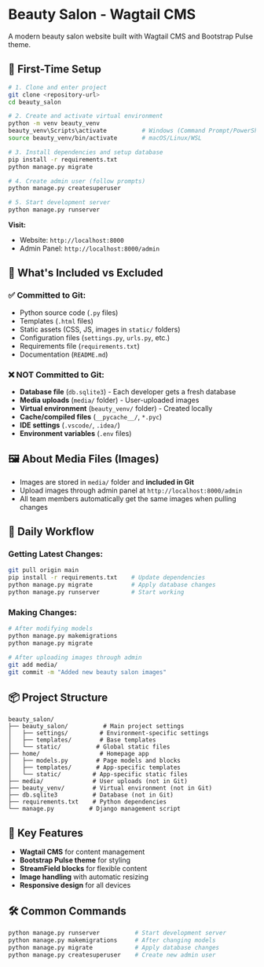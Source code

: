 # Beauty Salon - Wagtail CMS

A modern beauty salon website built with Wagtail CMS and Bootstrap Pulse theme.

## 🚀 First-Time Setup

```bash
# 1. Clone and enter project
git clone <repository-url>
cd beauty_salon

# 2. Create and activate virtual environment
python -m venv beauty_venv
beauty_venv\Scripts\activate          # Windows (Command Prompt/PowerShell)
source beauty_venv/bin/activate       # macOS/Linux/WSL

# 3. Install dependencies and setup database
pip install -r requirements.txt
python manage.py migrate

# 4. Create admin user (follow prompts)
python manage.py createsuperuser

# 5. Start development server
python manage.py runserver
```

**Visit:**
- Website: `http://localhost:8000`
- Admin Panel: `http://localhost:8000/admin`

## 📁 What's Included vs Excluded

### ✅ **Committed to Git:**
- Python source code (`.py` files)
- Templates (`.html` files)  
- Static assets (CSS, JS, images in `static/` folders)
- Configuration files (`settings.py`, `urls.py`, etc.)
- Requirements file (`requirements.txt`)
- Documentation (`README.md`)

### ❌ **NOT Committed to Git:**
- **Database file** (`db.sqlite3`) - Each developer gets a fresh database
- **Media uploads** (`media/` folder) - User-uploaded images
- **Virtual environment** (`beauty_venv/` folder) - Created locally
- **Cache/compiled files** (`__pycache__/`, `*.pyc`)
- **IDE settings** (`.vscode/`, `.idea/`)
- **Environment variables** (`.env` files)

## 🖼️ About Media Files (Images)

- Images are stored in `media/` folder and **included in Git** 
- Upload images through admin panel at `http://localhost:8000/admin`
- All team members automatically get the same images when pulling changes

## 🔄 Daily Workflow

### **Getting Latest Changes:**
```bash
git pull origin main
pip install -r requirements.txt    # Update dependencies
python manage.py migrate           # Apply database changes
python manage.py runserver         # Start working
```

### **Making Changes:**
```bash
# After modifying models
python manage.py makemigrations
python manage.py migrate

# After uploading images through admin
git add media/
git commit -m "Added new beauty salon images"
```

## 📦 Project Structure
```
beauty_salon/
├── beauty_salon/          # Main project settings
│   ├── settings/         # Environment-specific settings
│   ├── templates/        # Base templates
│   └── static/          # Global static files
├── home/                 # Homepage app
│   ├── models.py        # Page models and blocks
│   ├── templates/       # App-specific templates
│   └── static/         # App-specific static files
├── media/              # User uploads (not in Git)
├── beauty_venv/        # Virtual environment (not in Git)
├── db.sqlite3          # Database (not in Git)
├── requirements.txt    # Python dependencies
└── manage.py          # Django management script
```

## 🎯 Key Features
- **Wagtail CMS** for content management
- **Bootstrap Pulse theme** for styling
- **StreamField blocks** for flexible content
- **Image handling** with automatic resizing
- **Responsive design** for all devices

## 🛠️ Common Commands
```bash
python manage.py runserver          # Start development server
python manage.py makemigrations     # After changing models
python manage.py migrate            # Apply database changes
python manage.py createsuperuser    # Create new admin user
```
